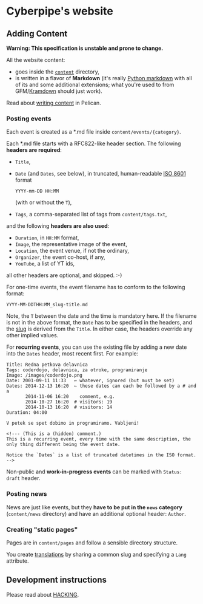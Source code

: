
Cyberpipe's website
===================

Adding Content
--------------

**Warning: This specification is unstable and prone to change.**

All the website content:

- goes inside the [`content`](content) directory,
- is written in a flavor of **Markdown** (it's really
  [Python markdown] with all of its and some additional extensions;
  what you're used to from GFM/[Kramdown] should just work).

Read about [writing content] in Pelican.

[writing content]: http://docs.getpelican.com/en/latest/content.html
[Python markdown]: https://pythonhosted.org/Markdown/
[Kramdown]: http://kramdown.gettalong.org/quickref.html


### Posting events

Each event is created as a *.md file inside `content/events/{category}`.

Each \*.md file starts with a RFC822-like header section. The following
**headers are required**:

- `Title`,
- `Date` (and `Dates`, see below), in truncated, human-readable
  [ISO 8601] format

  ```
  YYYY-mm-DD HH:MM
  ```

  (with or without the `T`),
- `Tags`, a comma-separated list of tags from `content/tags.txt`,

and the following **headers are also used**:

- `Duration`, in `HH:MM` format,
- `Image`, the representative image of the event,
- `Location`, the event venue, if not the ordinary,
- `Organizer`, the event co-host, if any,
- `YouTube`, a list of YT ids,

all other headers are optional, and skipped. :-)

For one-time events, the event filename has to conform to the following
format:
```
YYYY-MM-DDTHH:MM_slug-title.md
```
Note, the `T` between the date
and the time is mandatory here. If the filename is not in the above
format, the `Date` has to be specified in the headers, and the [slug]
is derived from the `Title`. In either case, the headers override
any other implied values.

[ISO 8601]: http://en.wikipedia.org/wiki/ISO_8601#Combined_date_and_time_representations
[slug]: http://en.wikipedia.org/wiki/Semantic_URL#Slug

For **recurring events**, you can use the existing file by adding
a new date into the `Dates` header, most recent first. For example:

```text
Title: Redna petkova delavnica
Tags: coderdojo, delavnica, za otroke, programiranje
Image: /images/coderdojo.png
Date: 2001-09-11 11:33   ← whatever, ignored (but must be set)
Dates: 2014-12-13 16:20  ← these dates can each be followed by a # and a
       2014-11-06 16:20    comment, e.g.
       2014-10-27 16:20  # visitors: 19
       2014-10-13 16:20  # visitors: 14
Duration: 04:00

V petek se spet dobimo in programiramo. Vabljeni!

<!--- (This is a (hidden) comment.)
This is a recurring event, every time with the same description, the
only thing different being the event date.

Notice the `Dates` is a list of truncated datetimes in the ISO format.
-->
```

Non-public and **work-in-progress events** can be marked with
`Status: draft` header.


### Posting news

News are just like events, but they **have to be put in the `news`
category** (`content/news` directory) and have an additional
optional header: `Author`.


### Creating "static pages"

Pages are in `content/pages` and follow a sensible directory structure.

You create [translations] by sharing a common slug and specifying a
`Lang` attribute.

[translations]: http://docs.getpelican.com/en/latest/content.html#translations


Development instructions
------------------------

Please read about [HACKING](HACKING.md).
